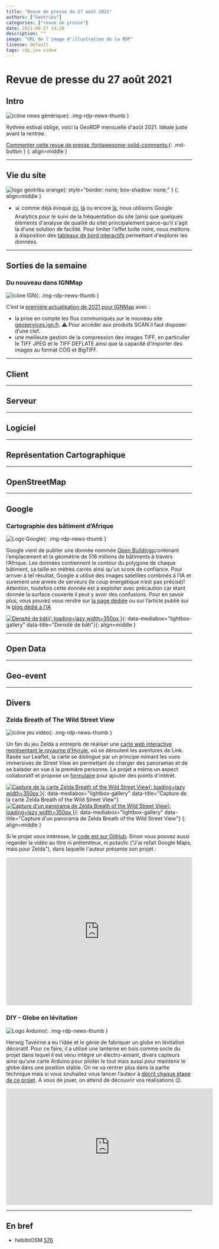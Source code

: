 ```yaml
---
title: "Revue de presse du 27 août 2021"
authors: ["Geotribu"]
categories: ["revue de presse"]
date: 2021-08-27 14:20
description: ""
image: "URL de l'image d'illustration de la RDP"
license: default
tags: rdp,jeu video
---
```


# Revue de presse du 27 août 2021

## Intro

![icône news générique](https://cdn.geotribu.fr/img/internal/icons-rdp-news/news.png "icône news générique"){: .img-rdp-news-thumb }

Rythme estival oblige, voici la GeoRDP mensuelle d'août 2021. Idéale juste avant la rentrée.

[Commenter cette revue de presse :fontawesome-solid-comments:](#__comments){: .md-button }
{: align=middle }

----

## Vie du site

![logo geotribu orange](https://cdn.geotribu.fr/img/internal/charte/geotribu_logo_rectangle_384x80.png "logo geotribu orange"){: style="border: none; box-shadow: none;" }
{: align=middle }

- :bar_chart: comme déjà évoqué [ici](/articles/2021/2021-01-04_bilan_2020_perspectives_2021/#frequentation), [là](/articles/2021/2021-02-09_statistiques_twitter/#scraping-et-preparation-des-donnees-twitter-geotribu) ou encore [là](/team/confidentialite/?h=analytic#google-analytics), nous utilisons Google Analytics pour le suivi de la fréquentation du site (ainsi que quelques éléments d'analyse de qualité du site) principalement parce-qu'il s'agit là d'une solution de facilité. Pour limiter l'effet boîte noire, nous mettons à disposition des [tableaux de bord interactifs](/team/statistiques/) permettant d'explorer les données.

----

## Sorties de la semaine

### Du nouveau dans IGNMap

![icône IGN](https://cdn.geotribu.fr/img/logos-icones/entreprises_association/ign.png "IGNMap"){: .img-rdp-news-thumb }

C’est la [première actualisation de 2021 pour IGNMap](http://ignmap.ign.fr/spip.php?article92) avec :

- la prise en compte les flux communiqués sur le nouveau site [geoservices.ign.fr](https://geoservices.ign.fr). :warning: Pour accéder aux produits SCAN il faut disposer d’une clef.
- une meilleure gestion de la compression des images TIFF, en particulier le TIFF JPEG et le TIFF DEFLATE ainsi que la capacité d’importer des images au format COG et BigTIFF.

----

## Client

----

## Serveur

----

## Logiciel

----

## Représentation Cartographique

----

## OpenStreetMap

----

## Google

### Cartographie des bâtiment d’Afrique

![Logo Google](https://cdn.geotribu.fr/img/logos-icones/entreprises_association/google.png "Logo Google"){: .img-rdp-news-thumb }

Google vient de publier une donnée nommée [Open Buildings](https://sites.research.google/open-buildings/)contenant l’emplacement et la géométrie de 516 millions de bâtiments à travers l’Afrique. Les données contiennent le contour du polygone de chaque bâtiment, sa taille en mètres carrés ainsi qu'un score de confiance. Pour arriver à tel résultat, Google a utilisé des images satellites combinés à l’IA et surement une armée de serveurs (le coup énergétique n’est pas précisé)!  Attention, toutefois cette donnée est à exploiter avec précaution car étant donnée la surface couverte il peut y avoir des confusions. Pour en savoir plus, vous pouvez vous rendre sur [la page dédiée](https://sites.research.google/open-buildings/) ou sur l’article publié sur le [blog dédié à l’IA](https://ai.googleblog.com/2021/07/mapping-africas-buildings-with.html)

[![Densité de bâti](https://cdn.geotribu.fr/img/articles-blog-rdp/divers/google_oepn_buildings_building-density.png "Densité de bâti"){: loading=lazy width=350px }](https://cdn.geotribu.fr/img/articles-blog-rdp/divers/google_oepn_buildings_building-density.png){: data-mediabox="lightbox-gallery" data-title="Densité de bâti"}{: align=middle }

----

## Open Data

----

## Geo-event

----

## Divers

### Zelda Breath of The Wild Street View

![icône jeu vidéo](https://cdn.geotribu.fr/img/geogames/globe_jeu_video_manette_200x200.png "Jeu vidéo"){: .img-rdp-news-thumb }

Un fan du jeu Zelda a entrepris de réaliser une [carte web interactive représentant le royaume d'Hyrule](https://nassimsoftware.github.io/zeldabotwstreetview/), où se déroulent les aventures de Link. Basée sur Leaflet, la carte se distingue par un principe mimant les vues immersives de Street View en permettant de charger des panoramas et de se balader en vue à la première personne. Le projet a même un aspect collaboratif et propose un [formulaire](https://forms.gle/sQbwSUEczAYC68W8A) pour ajouter des points d'intérêt.

[![Capture de la carte Zelda Breath of the Wild Street View](https://cdn.geotribu.fr/img/articles-blog-rdp/capture-ecran/zelda_breath_of_the_wild_street_view_map.png "Capture de la carte Zelda Breath of the Wild Street View"){: loading=lazy width=350px }](https://cdn.geotribu.fr/img/articles-blog-rdp/capture-ecran/zelda_breath_of_the_wild_street_view_map.png){: data-mediabox="lightbox-gallery" data-title="Capture de la carte Zelda Breath of the Wild Street View"}
[![Capture d'un panorama de Zelda Breath of the Wild Street View](https://cdn.geotribu.fr/img/articles-blog-rdp/capture-ecran/zelda_breath_of_the_wild_street_view_move.png "Capture d'un panorama de Zelda Breath of the Wild Street View"){: loading=lazy width=350px }](https://cdn.geotribu.fr/img/articles-blog-rdp/capture-ecran/zelda_breath_of_the_wild_street_view_move.png){: data-mediabox="lightbox-gallery" data-title="Capture d'un panorama de Zelda Breath of the Wild Street View"}
{: align=middle }

Si le projet vous intéresse, le [code est sur GitHub](https://github.com/nassimsoftware/zeldabotwstreetview). Sinon vous pouvez aussi regarder la vidéo au titre ni prétentieux, ni putaclic ("J'ai refait Google Maps, mais pour Zelda"), dans laquelle l'auteur présente son projet :

<iframe width="100%" height="400" src="https://www.youtube.com/embed/EYtB1rkwcfU" title="YouTube video player" frameborder="0" allow="accelerometer; autoplay; clipboard-write; encrypted-media; gyroscope; picture-in-picture" allowfullscreen></iframe>

### DIY - Globe en lévitation

![Logo Arduino](https://cdn.geotribu.fr/img/logos-icones/divers/arduino_logo.png "Logo Arduino"){: .img-rdp-news-thumb }

Herwig Taveirne a eu l’idée et le génie de fabriquer un globe en lévitation décoratif. Pour ce faire, il a utilisé une lanterne en bois comme socle du projet dans lequel il est venu intégré un électro-aimant, divers capteurs ainsi qu’une carte Arduino pour piloter le tout mais aussi pour maintenir le globe dans une position stable. On ne va rentrer plus dans la partie technique mais si vous souhaitez vous lancer l’auteur à [décrit chaque étape de ce projet](https://www.instructables.com/Floating-and-Spinning-Earth-Globe/). A vous de jouer, on attend de découvrir vos réalisations :wink:.

<iframe width="560" height="315" src="https://www.youtube-nocookie.com/embed/BYnR8tr17ok" title="YouTube video player" frameborder="0" allow="accelerometer; autoplay; clipboard-write; encrypted-media; gyroscope; picture-in-picture" allowfullscreen></iframe>

----

## En bref

- hebdoOSM [576](https://weeklyosm.eu/fr/archives/14762)
